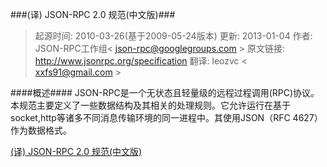 ###(译) JSON-RPC 2.0 规范(中文版)###
> 起源时间: 2010-03-26(基于2009-05-24版本)
更新: 2013-01-04
作者: JSON-RPC工作组< json-rpc@googlegroups.com >
原文链接: http://www.jsonrpc.org/specification
翻译: leozvc < xxfs91@gmail.com >

####概述####
JSON-RPC是一个无状态且轻量级的远程过程调用(RPC)协议。 本规范主要定义了一些数据结构及其相关的处理规则。它允许运行在基于socket,http等诸多不同消息传输环境的同一进程中。其使用JSON（RFC 4627）作为数据格式。

[(译) JSON-RPC 2.0 规范(中文版)](http://wiki.geekdream.com/Specification/json-rpc_2.0.html)